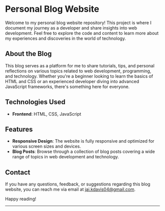 # Personal Blog Website

Welcome to my personal blog website repository! This project is where I document my journey as a developer and share insights into web development. Feel free to explore the code and content to learn more about my experiences and discoveries in the world of technology.

## About the Blog

This blog serves as a platform for me to share tutorials, tips, and personal reflections on various topics related to web development, programming, and technology. Whether you're a beginner looking to learn the basics of HTML and CSS or an experienced developer diving into advanced JavaScript frameworks, there's something here for everyone.

## Technologies Used

- **Frontend**: HTML, CSS, JavaScript

## Features

- **Responsive Design**: The website is fully responsive and optimized for various screen sizes and devices.
- **Blog Posts**: Browse through a collection of blog posts covering a wide range of topics in web development and technology.

## Contact

If you have any questions, feedback, or suggestions regarding this blog website, you can reach me via email at jai.kdavis04@gmail.com.

Happy reading!

---
